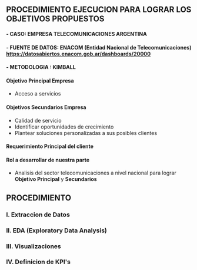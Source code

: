 ## PROCEDIMIENTO EJECUCION PARA LOGRAR LOS OBJETIVOS PROPUESTOS

#### - CASO: EMPRESA TELECOMUNICACIONES ARGENTINA

#### - FUENTE DE DATOS:  ENACOM (Entidad Nacional de Telecomunicaciones) https://datosabiertos.enacom.gob.ar/dashboards/20000

#### - METODOLOGIA : KIMBALL

#### Objetivo Principal Empresa

- Acceso a servicios

#### Objetivos Secundarios Empresa

- Calidad de servicio
- Identificar oportunidades de crecimiento
- Plantear soluciones personalizadas a sus posibles clientes

#### Requerimiento Principal del cliente
#### Rol a desarrollar de nuestra parte

- Analisis del sector telecomunicaciones a nivel nacional para lograr **Objetivo Principal** y **Secundarios**

## PROCEDIMIENTO

### I.    Extraccion de Datos
### II.   EDA (Exploratory Data Analysis)
### III.  Visualizaciones
### IV.   Definicion de KPI's



